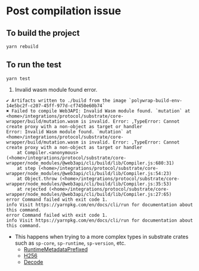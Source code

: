 # Post compilation issue

## To build the project
`yarn rebuild`

## To run the test
`yarn test`



1. Invalid wasm module found error.

```log
✔ Artifacts written to ./build from the image `polywrap-build-env-14e5bc2f-c207-45ff-977d-cf7450e60b74`
✖ Failed to compile Web3API: Invalid Wasm module found. `mutation` at <home>/integrations/protocol/substrate/core-wrapper/build/mutation.wasm is invalid. Error: ,TypeError: Cannot create proxy with a non-object as target or handler
Error: Invalid Wasm module found. `mutation` at <home>/integrations/protocol/substrate/core-wrapper/build/mutation.wasm is invalid. Error: ,TypeError: Cannot create proxy with a non-object as target or handler
    at Compiler.<anonymous> (<home>/integrations/protocol/substrate/core-wrapper/node_modules/@web3api/cli/build/lib/Compiler.js:680:31)
    at step (<home>/integrations/protocol/substrate/core-wrapper/node_modules/@web3api/cli/build/lib/Compiler.js:54:23)
    at Object.throw (<home>/integrations/protocol/substrate/core-wrapper/node_modules/@web3api/cli/build/lib/Compiler.js:35:53)
    at rejected (<home>/integrations/protocol/substrate/core-wrapper/node_modules/@web3api/cli/build/lib/Compiler.js:27:65)
error Command failed with exit code 1.
info Visit https://yarnpkg.com/en/docs/cli/run for documentation about this command.
error Command failed with exit code 1.
info Visit https://yarnpkg.com/en/docs/cli/run for documentation about this command.
```

- This happens when trying to a more complex types in substrate crates such as `sp-core`, `sp-runtime`, `sp-version`, etc.
    - [RuntimeMetadataPrefixed](https://paritytech.github.io/substrate/master/frame_metadata/struct.RuntimeMetadataPrefixed.html)
    - [H256](https://paritytech.github.io/substrate/master/sp_core/struct.H256.html)
    - [Decode](https://paritytech.github.io/substrate/master/parity_scale_codec/trait.Decode.html)
